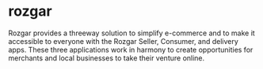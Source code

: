 # rozgar
Rozgar provides a threeway solution to simplify e-commerce and to make it accessible to everyone with the Rozgar Seller, Consumer, and delivery apps. These three applications work in harmony to create opportunities for merchants and local businesses to take their venture online.
